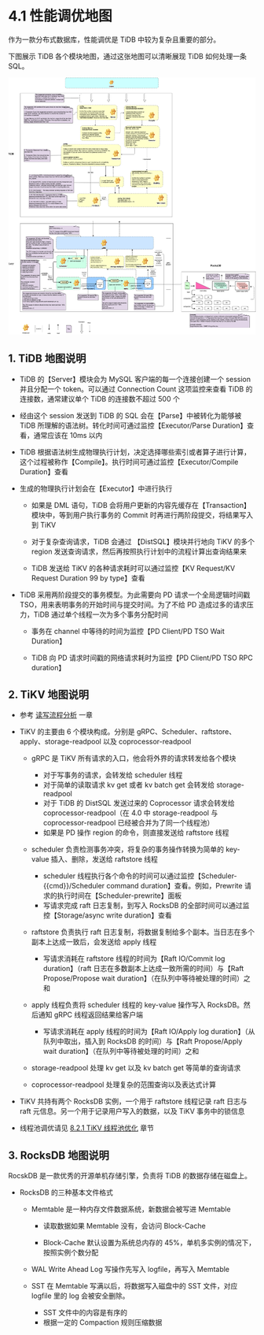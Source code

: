 # 4.1 性能调优地图

作为一款分布式数据库，性能调优是 TiDB 中较为复杂且重要的部分。

下图展示 TiDB 各个模块地图，通过这张地图可以清晰展现 TiDB 如何处理一条 SQL。

![tidb performance](/res/session3/chapter4/performance-map/performance-map.png)

## 1. TiDB 地图说明

* TiDB 的【Server】模块会为 MySQL 客户端的每一个连接创建一个 session 并且分配一个 token。可以通过 Connection Count 这项监控来查看 TiDB 的连接数，通常建议单个 TiDB 的连接数不超过 500 个

* 经由这个 session 发送到 TiDB 的 SQL 会在【Parse】中被转化为能够被 TiDB 所理解的语法树。转化时间可通过监控【Executor/Parse Duration】查看，通常应该在 10ms 以内

* TiDB 根据语法树生成物理执行计划，决定选择哪些索引或者算子进行计算，这个过程被称作【Compile】。执行时间可通过监控【Executor/Compile Duration】查看

* 生成的物理执行计划会在【Executor】中进行执行

    * 如果是 DML 语句，TiDB 会将用户更新的内容先缓存在【Transaction】模块中，等到用户执行事务的 Commit 时再进行两阶段提交，将结果写入到 TiKV

    * 对于复杂查询请求，TiDB 会通过 【DistSQL】模块并行地向 TiKV 的多个 region 发送查询请求，然后再按照执行计划中的流程计算出查询结果来

    * TiDB 发送给 TiKV 的各种请求耗时可以通过监控【KV Request/KV Request Duration 99 by type】查看

* TiDB 采用两阶段提交的事务模型。为此需要向 PD 请求一个全局逻辑时间戳 TSO，用来表明事务的开始时间与提交时间。为了不给 PD 造成过多的请求压力，TiDB 通过单个线程一次为多个事务分配时间

    * 事务在 channel 中等待的时间为监控【PD Client/PD TSO Wait Duration】
    
    * TiDB 向 PD 请求时间戳的网络请求耗时为监控【PD Client/PD TSO RPC duration】

## 2. TiKV 地图说明

* 参考 [读写流程分析](/session3/chapter4/read-write-metrics.md) 一章

* TiKV 的主要由 6 个模块构成。分别是 gRPC、Scheduler、raftstore、apply、storage-readpool 以及 coprocessor-readpool

    * gRPC 是 TiKV 所有请求的入口，他会将外界的请求转发给各个模块
    
        * 对于写事务的请求，会转发给 scheduler 线程
        * 对于简单的读取请求 kv get 或者 kv batch get 会转发给 storage-readpool
        * 对于 TiDB 的 DistSQL 发送过来的 Coprocessor 请求会转发给 coprocessor-readpool（在 4.0 中 storage-readpool 与 coprocessor-readpool 已经被合并为了同一个线程池）
        * 如果是 PD 操作 region 的命令，则直接发送给 raftstore 线程
        
    * scheduler 负责检测事务冲突，将复杂的事务操作转换为简单的 key-value 插入、删除，发送给 raftstore 线程
    
        * scheduler 线程执行各个命令的时间可以通过监控【Scheduler-{{cmd}}/Scheduler command duration】查看。例如，Prewrite 请求的执行时间在【Scheduler-prewrite】面板
        * 写请求完成 raft 日志复制，到写入 RocksDB 的全部时间可以通过监控【Storage/async write duration】查看
        
    * raftstore 负责执行 raft 日志复制，将数据复制给多个副本。当日志在多个副本上达成一致后，会发送给 apply 线程
    
        * 写请求消耗在 raftstore 线程的时间为【Raft IO/Commit log duration】（raft 日志在多数副本上达成一致所需的时间）与【Raft Propose/Propose wait duration】（在队列中等待被处理的时间）之和

    * apply 线程负责将 scheduler 线程的 key-value 操作写入 RocksDB。然后通知 gRPC 线程返回结果给客户端
    
        * 写请求消耗在 apply 线程的时间为【Raft IO/Apply log duration】（从队列中取出，插入到 RocksDB 的时间）与【Raft Propose/Apply wait duration】（在队列中等待被处理的时间）之和
   
    * storage-readpool 处理 kv get 以及 kv batch get 等简单的查询请求
    
    * coprocessor-readpool 处理复杂的范围查询以及表达式计算
    
* TiKV 共持有两个 RocksDB 实例，一个用于 raftstore 线程记录 raft 日志与 raft 元信息。另一个用于记录用户写入的数据，以及 TiKV 事务中的锁信息

* 线程池调优请见 [8.2.1 TiKV 线程池优化](/session4/chapter8/threadpool-optimize.md) 章节

## 3. RocksDB 地图说明

RocskDB 是一款优秀的开源单机存储引擎，负责将 TiDB 的数据存储在磁盘上。

* RocksDB 的三种基本文件格式

    * Memtable 是一种内存文件数据系统，新数据会被写进 Memtable
    
        * 读取数据如果 Memtable 没有，会访问 Block-Cache
        
        * Block-Cache 默认设置为系统总内存的 45%，单机多实例的情况下，按照实例个数分配

    * WAL Write Ahead Log 写操作先写入 logfile，再写入 Memtable
    
    * SST 在 Memtable 写满以后，将数据写入磁盘中的 SST 文件，对应 logfile 里的 log 会被安全删除。

        * SST 文件中的内容是有序的
        * 根据一定的 Compaction 规则压缩数据